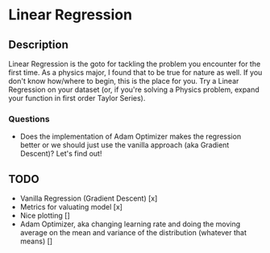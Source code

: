 # Linear Regression 

## Description
Linear Regression is the goto for tackling the problem you encounter for the first time. As a physics major, I found that to be true for nature as well. If you don't know how/where to begin, this is the place for you. Try a Linear Regression on your dataset (or, if you're solving a Physics problem, expand your function in first order Taylor Series).

### Questions
- Does the implementation of Adam Optimizer makes the regression better or we should just use the vanilla approach (aka Gradient Descent)? Let's find out!

## TODO
* Vanilla Regression (Gradient Descent) [x]
* Metrics for valuating model [x]
* Nice plotting []
* Adam Optimizer, aka changing learning rate and doing the moving average on the mean and variance of the distribution (whatever that means) []

